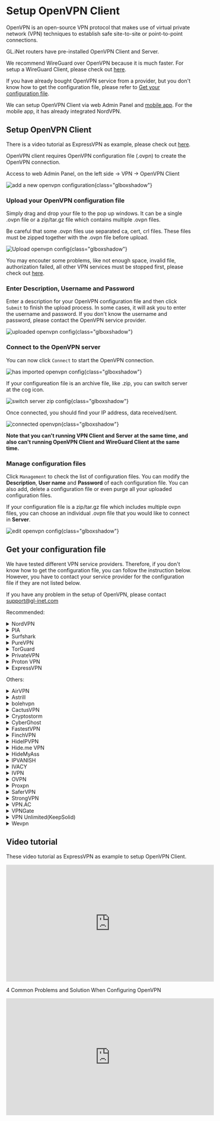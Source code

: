 # Setup OpenVPN Client

OpenVPN is an open-source VPN protocol that makes use of virtual private network (VPN) techniques to establish safe site-to-site or point-to-point connections. 

GL.iNet routers have pre-installed OpenVPN Client and Server.

We recommend WireGuard over OpenVPN because it is much faster. For setup a WireGuard Client, please check out [here](../wireguard_client).

If you have already bought OpenVPN service from a provider, but you don't know how to get the configuration file, please refer to [Get your configuration file](#get-your-configuration-file).

We can setup OpenVPN Client via web Admin Panel and [mobile app](../mobile_app). For the mobile app, it has already integrated NordVPN.

## Setup OpenVPN Client

There is a video tutorial as ExpressVPN as example, please check out [here](#video-tutorial).

OpenVPN client requires OpenVPN configuration file (.ovpn) to create the OpenVPN connection.

Access to web Admin Panel, on the left side -> VPN -> OpenVPN Client

![add a new openvpn configuration](https://static.gl-inet.com/docs/en/3/tutorials/openvpn_client/add_a_new_openvpn_configuration.png){class="glboxshadow"}

### Upload your OpenVPN configuration file

Simply drag and drop your file to the pop up windows. It can be a single .ovpn file or a zip/tar.gz file which contains multiple .ovpn files.

Be careful that some .ovpn files use separated ca, cert, crl files. These files must be zipped together with the .ovpn file before upload.

![Upload openvpn config](https://static.gl-inet.com/docs/en/3/tutorials/openvpn_client/upload_openvpn_config.png){class="glboxshadow"}

You may encouter some problems, like not enough space, invalid file, authorization failed, all other VPN services must be stopped first, please check out [here](#video-tutorial).

### Enter Description, Username and Password

Enter a description for your OpenVPN configuration file and then click `Submit` to finish the upload process. In some cases, it will ask you to enter the username and password. If you don't know the username and password, please contact the OpenVPN service provider.

![uploaded openvpn config](https://static.gl-inet.com/docs/en/3/tutorials/openvpn_client/uploaded_openvpn_config.png){class="glboxshadow"}

### Connect to the OpenVPN server

You can now click `Connect` to start the OpenVPN connection.

![has imported openvpn config](https://static.gl-inet.com/docs/en/3/tutorials/openvpn_client/imported_openvpn_config.png){class="glboxshadow"}

If your configureation file is an archive file, like .zip, you can switch server at the cog icon.

![switch server zip config](https://static.gl-inet.com/docs/en/3/tutorials/openvpn_client/switch_server_zip_config.png){class="glboxshadow"}

Once connected, you should find your IP address, data received/sent.

![connected openvpn](https://static.gl-inet.com/docs/en/3/tutorials/openvpn_client/connected_openvpn_config.png){class="glboxshadow"}

**Note that you can't running VPN Client and Server at the same time, and also can't running OpenVPN Client and WireGuard Client at the same time.**

### Manage configuration files

Click `Management` to check the list of configuration files. You can modify the **Description**, **User name** and **Password** of each configuration file. You can also add, delete a configuration file or even purge all your uploaded configuration files.

If your configuration file is a zip/tar.gz file which includes multiple ovpn files, you can choose an individual .ovpn file that you would like to connect in **Server**.

![edit openvpn config](https://static.gl-inet.com/docs/en/3/tutorials/openvpn_client/edit_openvpn_config.png){class="glboxshadow"}

## Get your configuration file

We have tested different VPN service providers. Therefore, if you don't know how to get the configuration file, you can follow the instruction below. However, you have to contact your service provider for the configuration file if they are not listed below. 

If you have any problem in the setup of OpenVPN, please contact [support@gl-inet.com](mailto:support@gl-inet.com)

Recommended:

<details>
<summary>NordVPN</summary>
  <p>
    <a href="https://go.nordvpn.net/aff_c?offer_id=15&amp;aff_id=12016&amp;url_id=902" target="_blank">Official Website</a>
  </p>
  <p>
    Download OpenVPN client configuration files. We recommend going into <a href="https://nordvpn.com/servers/tools/" target="_blank">NordVPN recommended server utility here</a>. It will recommend a server base on your network, click <code>Show available protocols</code> to download the UDP or TCP config.
  </p>
  <p>
    <img alt="nordvpn server utility" src="https://static.gl-inet.com/docs/en/3/tutorials/openvpn_client/nordvpn/nordvpn_server_utility.png" class="glboxshadow">
  </p>
  <p>
    Of course you can download all servers configs <a href="https://downloads.nordcdn.com/configs/archives/servers/ovpn.zip">here</a>.
  </p>
  <p>
    Tips: if the zip file is too big to upload, you can delete some .ovpn in .zip file or upload single .ovpn file.
  </p>
  <p>
    <a href="https://support.nordvpn.com/Connectivity/Router/1047409122/GL-iNet-setup-with-NordVPN.htm" target="_blank">Refer link</a>
  </p>
</details>


<details>
<summary>PIA</summary>
  <p>
    <a href="https://www.privateinternetaccess.com/pages/buy-vpn/glinet" target="_blank">Official Website</a>
  </p>
  <p>
    <a href="https://www.privateinternetaccess.com/openvpn/openvpn.zip">Download</a> directly.
  </p>
</details>


<details>
<summary>Surfshark</summary>
  <p>
    <a href="https://get.surfshark.net/aff_c?offer_id=6&aff_id=1400" target="_blank">Official Website</a>
  </p>
  <p>
    Login and <a href="https://api.surfshark.com/v1/server/configurations">Download</a> directly, or read this <a href="https://support.surfshark.com/hc/en-us/articles/360011856259-How-to-set-up-Surfshark-on-GL-iNet-router-3-x-firmware-" target="_blank">guide</a>.
  </p>
</details>


<details>
<summary>PureVPN</summary>
  <p>
    <a href="https://billing.purevpn.com/aff.php?aff=35535" target="_blank">Official Website</a>
  </p>
  <p>
    <a href="https://s3-us-west-1.amazonaws.com/heartbleed/router/Recommended-CA2.zip">Download</a> directly.
  </p>
</details>


<details>
<summary>TorGuard</summary>
  <p>
    <a href="https://torguard.net/aff.php?aff=3040" target="_blank">Official Website</a>
  </p>
  <ol type="1">
    <li>
      <p>
        If you are using <a href="https://torguard.net/aff.php?aff=3040" target="_blank">TorGuard</a>, you need to login the control panel and find <b>Config Generator</b> from the <b>Tools</b> menu. Choose the <b>VPN Server</b> and some other options. Then click <b>Generate Config</b> a config file will be downloaded automatically.</p>
      <p>
        <img alt="Generate ovpn" src="https://static.gl-inet.com/docs/en/3/tutorials/openvpn_client/torguard/torguard_menu.jpg" class="glboxshadow">
      </p>
    </li>
    <li>
      <p>
        The username and password for OpenVPN connection is different from your control panel login. You can find the VPN username and VPN password below.
      </p>
      <p>
        <img alt="torguard vpn username vpn password" src="https://static.gl-inet.com/docs/en/3/tutorials/openvpn_client/torguard/torguard_vpnusername_vpnpassword.png" class="glboxshadow">
      </p>
    </li>
  </ol>
</details>


<details>
<summary>PrivateVPN</summary>
  <p>
    <a href="https://affiliate.privatevpn.com/scripts/click.php?a_aid=5e3a511658bc3" target="_blank">Official Website</a>
  </p>
  <p>
    <a href="https://privatevpn.com/client/PrivateVPN-TUN.zip">Download</a> directly.
  </p>
</details>


<details>
<summary>Proton VPN</summary>
  <p>
    <a href="https://proton.go2cloud.org/SH9s" target="_blank">Official Website</a>
  </p>
  <ol type="1">
    <li>Login your <a href="https://proton.go2cloud.org/SH9s">Proton VPN</a> account.</li>
    <p>
      <img alt="ovpn manager" class="glboxshadow" src="https://static.gl-inet.com/docs/en/3/tutorials/openvpn_client/protonvpn/proton1.png" />
    </p>
    <li>Click "Download" in the left-hand side.</li>
    <p>
      <img alt="ovpn manager" class="glboxshadow" src="https://static.gl-inet.com/docs/en/3/tutorials/openvpn_client/protonvpn/proton2.png" />
    </p>
    <li>Choose Router</li>
    <p>
      <img alt="ovpn manager" class="glboxshadow" src="https://static.gl-inet.com/docs/en/3/tutorials/openvpn_client/protonvpn/proton3.png" />
    </p>
    <li>Choose the protocol based on your preference and download the configuration files.</li>
    <p>
      <img alt="ovpn manager" class="glboxshadow" src="https://static.gl-inet.com/docs/en/3/tutorials/openvpn_client/protonvpn/proton4.png" />
    </p>
</ol>
</details>


<details>
<summary>ExpressVPN</summary>
  <p>
    <a href="https://www.xvbelink.com/?a_fid=glinet" rel="sponsored" target="_blank">Official Website</a>
  </p>
  <p>
    *Information quoted from <a href="https://www.expressvpn.com/support/vpn-setup/manual-config-for-linux-with-openvpn/#download" rel="sponsored">Expressvpn official instruction</a>
  </p>
  <ol type="1">
    <li>Log in to your <a href="https://www.xvbelink.com/?a_fid=glinet" target="_blank" rel="sponsored">ExpressVPN</a> account.</li>
    <p>
      <img alt="ovpn manager" class="glboxshadow" src="https://static.gl-inet.com/docs/en/3/tutorials/openvpn_client/expressvpn/expressvpn1.jpg" />
    </p>
    <li>Once you’ve logged in to the website, click on Set Up ExpressVPN on the Active Subscriptions page. This will take you to the Downloads page.</li>
    <p>
      <img alt="ovpn manager" class="glboxshadow" src="https://static.gl-inet.com/docs/en/3/tutorials/openvpn_client/expressvpn/expressvpn2.png" />
    </p>
    <li>
      Click on Manual Config on the left side of the screen and then select the OpenVPN tab on the right. You will first see your username and password and then a list of OpenVPN configuration files.
    </li>
    <p>
      Find the location(s) you want to connect to (e.g., Los Angeles, New York, Hong Kong), then download and save the .ovpn file(s) to your desktop.
    </p>
    <p>
      Note: Please have your username and password ready, as you will be asked to enter them later in the setup process.
    </p>
    <p>
      <img alt="ovpn manager" class="glboxshadow" src="https://static.gl-inet.com/docs/en/3/tutorials/openvpn_client/expressvpn/expressvpn3.png" />
    </p>
</ol>
</details>


Others:

<details>
<summary>AirVPN</summary>
  <p>
    <a href="https://airvpn.org/?referred_by=402389" target="_blank">Official Website</a>
  </p>
  <ol type="1">
    <li>Login your AirVPN acoount</li>
    <p>
      <img alt="ovpn manager" class="glboxshadow" src="https://static.gl-inet.com/docs/en/3/tutorials/openvpn_client/airvpn/airvpn1.png" />
    </p>
    <li>Choose Config Generator on the left and then choose Linux as your operating system. Next, choose your preferred server.</li>
    <p>
      <img alt="ovpn manager" class="glboxshadow" src="https://static.gl-inet.com/docs/en/3/tutorials/openvpn_client/airvpn/airvpn2.png" />
    </p>
    <li>You will be able to see the download page of the configuration file.</li>
    <p>
      <img alt="ovpn manager" class="glboxshadow" src="https://static.gl-inet.com/docs/en/3/tutorials/openvpn_client/airvpn/airvpn3.png" />
    </p>
</ol>
</details>


<details>
<summary>Astrill</summary>
  <p>
    <a href="https://www.astrill.com/a/dik2masnw6ig" target="_blank">Official Website</a>
  </p>
  <p>
    *Information quoted from <a href="https://wiki.astrill.com/Astrill_Setup_Manual:How_to_configure_OpenVPN_with_OpenVPN_application_on_Windows">Astrill official instruction</a>
  </p>
  <ol type="1">
    <li>Generate and Download Astrill Openvpn configuration ZIP</li>
    <p>
      <img class="glboxshadow" alt="ovpn manager" src="https://static.gl-inet.com/docs/en/3/tutorials/openvpn_client/astrillvpn/astrill1.png" />
    </p>
    <p>
      <img class="glboxshadow" alt="ovpn manager" src="https://static.gl-inet.com/docs/en/3/tutorials/openvpn_client/astrillvpn/astrill2.png" />
    </p>
    <li>Type a Description like OPENVPN_GUI.</li>
    <li>Click on ADD to my certificates button.</li>
    <p>
      <img class="glboxshadow" alt="ovpn manager" src="https://static.gl-inet.com/docs/en/3/tutorials/openvpn_client/astrillvpn/astrill3.png" />
    </p>
    <li>Once OpenVPN certificate is added, click on Download button.</li>
    <p>
      <img class="glboxshadow" alt="ovpn manager" src="https://static.gl-inet.com/docs/en/3/tutorials/openvpn_client/astrillvpn/astrill4.png" />
    </p>
</ol>
</details>


<details>
<summary>bolehvpn</summary>
  <p>
    <a href="https://www.bolehvpn.net/" target="_blank">Official Website</a>
  </p>
  <p>
    Login in <a href="https://users.bolehvpn.net/" target="_blank">Dashboard</a>, download your configuration files and select the <a href="https://users.bolehvpn.net/download/inline/6" target="_blank">Linux_iOS inline</a> format. Extract the zip files after completing the download.
  </p>
  <p>
    <a href="https://www.bolehvpn.net/clients-installations/#1487691248224-0c435dba-d612" target="_blank">Refer link</a>
  </p>
</details>


<details>
<summary>CactusVPN</summary>
  <p>
    <a href="https://billing.cactusvpn.com/aff.php?aff=2310" target="_blank">Official Website</a>
  </p>
  <p>
    <a href="https://www.cactusvpn.com/downloads/" target="_blank">Download</a> directly.
  </p>
  <p>
    <img class="glboxshadow" alt="ovpn manager" src="https://static.gl-inet.com/docs/en/3/tutorials/openvpn_client/cactusvpn/cactusvpn1.jpg" />
  </p>
</details>


<details>
<summary>Cryptostorm</summary>
  <p>
    <a href="https://cryptostorm.is/" target="_blank">Official Website</a>
  </p>
  <p>
    <a href="https://cryptostorm.is/configs/ecc/" target="_blank">Download</a> directly.
  </p>
</details>


<details>
<summary>CyberGhost</summary>
  <p>
    <a href="https://support.cyberghostvpn.com/hc/en-us" target="_blank">Official Website</a>
  </p>
  <p>
    *Information quoted from <a href="https://support.cyberghostvpn.com/hc/en-us/articles/213811885-Router-How-to-configure-OpenVPN-for-flashed-DD-WRT-routers?fbclid=IwAR0_IicBlnNzVqlKh0mAHFyM6uvsGgBQooYfMyJ0bHgb13Eidn8KhXnd6Y0" target="_blank">CyberGhost official instruction</a>
  </p>
  <ol type="1">
    <li>Login your CyberGhost VPN online account.</li>
    <p>
      <img class="glboxshadow" alt="ovpn manager" src="https://static.gl-inet.com/docs/en/3/tutorials/openvpn_client/cyberghost/cyberghost1.png" />
    </p>
    <li>Click on 'My Devices'  > click 'Other' > choose 'Configure new device'.</li>
    <p>
      <img class="glboxshadow" alt="ovpn manager" src="https://static.gl-inet.com/docs/en/3/tutorials/openvpn_client/cyberghost/cyberghost2.png" />
    </p>
    <li>At the new screen, in the 'Server configuration' tab, the desired parameters can be configured. For the purpose of setting OpenVPN for your DD-WRT Router, choose 'OpenVPN' from the Protocol drop down menu. Your desired country and server group, as described below, need to be defined too:</li>
    <p>
      <img class="glboxshadow" alt="ovpn manager" src="https://static.gl-inet.com/docs/en/3/tutorials/openvpn_client/cyberghost/cyberghost3.png" />
    </p>
    <ul>
      <li>Protocol: For Router configurations, please choose OpenVPN</li>
      <li>
        Country: Since native protocol connections may only be used with exactly one server you now have to choose the country you want to surf from; the server to be used in this country will be chosen by CyberGhost automatically.
      </li>
      <li>Server group: Choose the server group and the OpenVPN protocol (UDP or TCP) you want to use:
        <p>UDP allows higher speed than the TCP version, but can result in broken downloads in some cases. This is the default setting.</p>
        <p>TCP allows more stable connections than the UDP version, but is a bit slower. Choose this version, if you have recurrent connection issues such as sudden disconnections.</p>
      </li>
    </ul>
  <p>After setting up your preferred settings, save them with 'Save and download configuration'.</p>
</ol>
</details>

<details>
<summary>FastestVPN</summary>
  <p>
    <a href="https://go.fastestvpn.com/affiliate/pap?a_aid=5ffd2a3e9d687" target="_blank">Official Website</a>
  </p>
  <p>
    Download FastestVPN Config Files zip folder for OpenVPN TCP and UDP from <a href="https://support.fastestvpn.com/download/openvpn-tcp-udp-config-files/">here</a>.
  </p>
  <p>
    <a href="https://support.fastestvpn.com/tutorials/routers/gl-inet/openvpn" target="_blank">Refer link</a>
  </p>
</details>

<details>
<summary>FinchVPN</summary>
  <p><a href="https://www.finchvpn.com/" target="_blank">Official Website</a></p>
  <ol type="1">
    <li>Login your FinchVPN account.</li>
    <p>
      <img class="glboxshadow" alt="ovpn manager" src="https://static.gl-inet.com/docs/en/3/tutorials/openvpn_client/finchvpn/finchvpn1.jpg" />
    </p>
    <li>Go to the Download page and click Download under FinchVPN OpenVPN Config.</li>
    <p>
      <img class="glboxshadow" alt="ovpn manager" src="https://static.gl-inet.com/docs/en/3/tutorials/openvpn_client/finchvpn/finchvpn2.jpg" />
    </p>
    <li>Choose Linux</li>
    <p>
      <img class="glboxshadow" alt="ovpn manager" src="https://static.gl-inet.com/docs/en/3/tutorials/openvpn_client/finchvpn/finchvpn3.jpg" />
    </p>
    <li>Choose the protocol based on your preference. Generally, you can choose the first one “Port 8484 over UDP”</li>
    <p>
      <img class="glboxshadow" alt="ovpn manager" src="https://static.gl-inet.com/docs/en/3/tutorials/openvpn_client/finchvpn/finchvpn4.jpg" />
    </p>
    <li>Remember to tick the box to include your username and password before download the file.</li>
    <p>
      <img class="glboxshadow" alt="ovpn manager" src="https://static.gl-inet.com/docs/en/3/tutorials/openvpn_client/finchvpn/finchvpn5.jpg" />
    </p>
  </ol>
</details>

<details>
<summary>HideIPVPN</summary>
  <p>
    <a href="https://www.hideipvpn.com/" target="_blank">Official Website</a>
  </p>
  <ol type="1">
    <li>Login your HideIPVPN account.</li>
    <li>Go to Package on the left side, click the your package, make sure it is active.</li>
    <p>
      <img class="glboxshadow" alt="hideipvpn client area" src="https://static.gl-inet.com/docs/en/3/tutorials/openvpn_client/hideipvpn/package.jpg" />
    </p>
    <li>On the VPN tab, there is VPN Login Details of username and password, this is for login when OpenVPN connection</li>
    <p>
      <img class="glboxshadow" alt="hideipvpn client area" src="https://static.gl-inet.com/docs/en/3/tutorials/openvpn_client/hideipvpn/vpn_username_password.jpg" />
    </p>
    <li>Scroll down to download OpenVPN config files.</li>
    <p>
      <img class="glboxshadow" alt="hideipvpn client area" src="https://static.gl-inet.com/docs/en/3/tutorials/openvpn_client/hideipvpn/openvpn_config_files.jpg" />
    </p>
  </ol>
</details>

<details>
<summary>Hide.me VPN</summary>
  <p>
    <a href="https://hide.me/?friend=glinet" target="_blank">Official Website</a>
  </p>
  <ol type="1">
    <li>Login your Hide.me account, find the Server Locations on the left side.</li>
    <li>Download the OpenVPN Configuration for Windows.</li>
    <p>
      <img class="glboxshadow" alt="hide.me vpn dashboard" src="https://static.gl-inet.com/docs/en/3/tutorials/openvpn_client/hideme/hideme_dashboard.jpg" />
    </p>
  </ol>
</details>

<details>
<summary>HideMyAss</summary>
  <p>
    <a href="https://click.hmavpn.com/aff_c?offer_id=1&aff_id=861" target="_blank">Official Website</a>
  </p>
  <p>
    <a href="https://vpn.hidemyass.com/vpn-config/vpn-configs.zip" target="_blank">Download</a> directly.
  </p>
</details>


<details>
<summary>IPVANISH</summary>
  <p>
    <a href="https://www.ipvanish.com/" target="_blank">Official Website</a>
  </p>
  <p>
    You can download all of the config files for all of the servers from <a href="https://www.ipvanish.com/software/configs/">www.ipvanish.com/software/configs/ (configs.zip).</a>
  </p>
  <p>
    <img class="glboxshadow" src="https://static.gl-inet.com/docs/en/3/tutorials/openvpn_client/ipvanish/ipvanish_download_openvpn_configs.jpg" />
  </p>
  <p>
    <a href="https://support.ipvanish.com/hc/en-us/articles/360001329813-Android-OpenVPN-Setup" target >Refer link</a>
  </p>
</details>


<details>
<summary>IVACY</summary>
  <p>
    <a href="https://billing.ivacy.com/page/22852" target="_blank">Official Website</a>
  </p>
  <p>
    <a href="https://static.gl-inet.com/docs/en/3/tutorials/openvpn_client/ivacy/IVACY_OpenVPN_Configs_UDP.zip" target="_blank">Download OpenVPN UDP Configs</a>
  </p>
  <p>
    <a href="https://static.gl-inet.com/docs/en/3/tutorials/openvpn_client/ivacy/IVACY_OpenVPN_Configs_TCP.zip" target="_blank">Download OpenVPN TCP Configs</a>
  </p>
  <p>
    <a href="https://support.ivacy.com/setup_guide/how-to-setup-ivacy-on-gl-inet-router/" target="_blank">Refer link</a>
  </p>
</details>


<details>
<summary>IVPN</summary>
  <p>
    <a href="https://www.ivpn.net/" target="_blank">Official Website</a>
  </p>
  <ol type="1">
    <li>
      <p>Download the <a href="https://www.ivpn.net/releases/config/ivpn-openvpn-config.zip">OpenVPN config files</a>.</p>
    </li>
    <li>
      <p>Find the Account ID on <a href="https://www.ivpn.net/clientarea/login" target="_blank">IVPN Client Area</a>.</p>
    </li>
    <li>
      <p>When drag the config file to Add a New OpenVPN Configuration, you will be asked to enter User Name and Password. The User Name is your Account ID that begins with letters 'ivpn'. The password can be anything, like "ivpn"</p>
      <p><img class="glboxshadow" alt="ivpn set up on gl.inet router" src="https://static.gl-inet.com/docs/en/3/tutorials/openvpn_client/ivpn/ivpn_set_up_openvpn_client.png" /></p>
    </li>
    <p><a href="https://www.ivpn.net/setup/gnu-linux-terminal.html" target="_blank">Refer link</a></p>
  </ol>
</details>


<details>
<summary>OVPN</summary>
  <p>
    <a href="https://www.ovpn.com/en?ref=glinet" target="_blank">Office Website</a>
  </p>
  <p>
    Just login, then you can easy get the OpenVPN configurations file by click the menu below.
  </p>
  <p>
    <img class="glboxshadow" alt="get ovpn configuration files" src="https://static.gl-inet.com/docs/en/3/tutorials/openvpn_client/ovpn/get_ovpn_configuration_files.jpg"/>
  </p>
  <p>Choose the server and download.</p>
  <p>
    <img class="glboxshadow" alt="download ovpn openvpn configuration files" src="https://static.gl-inet.com/docs/en/3/tutorials/openvpn_client/ovpn/download_configuration_files.jpg"/>
  </p>
  <p>The username and password are the same you login OVPN.</p>
</details>


<details>
<summary>Proxpn</summary>
  <p>
    <a href="https://secure.proxpn.com/?a_aid=5ac450e27df6f" target="_blank">Official Website</a>
  </p>
  <p>
    <a href="https://www.proxpn.com/updater/locations.html">Download</a> directly.
  </p>
</details>


<details>
<summary>SaferVPN</summary>
  <p>
    <a href="https://safervpn.com/?a_aid=563" target="_blank">Official Website</a>
  </p>
  <p>
    <a href="https://support.safervpn.com/hc/en-us/articles/360035425314-What-are-SaferVPN-s-OpenVPN-configuration-ovpn-files-for-manual-setup-">Download</a> directly.
  </p>
  <p>
    <img class="glboxshadow" alt="ovpn manager" src="https://static.gl-inet.com/docs/en/3/tutorials/openvpn_client/safervpn/safervpn1.png" />
  </p>
</details>


<details>
<summary>StrongVPN</summary>
  <p>
    <a href="https://strongvpn.com/?tr_aid=5ac44bd241ca7" target="_blank">Official Website</a>
  </p>
  <ol type="1">
    <li>Login with your <a href="https://strongvpn.com/?tr_aid=5ac44bd241ca7" target="_blank">StrongVPN</a> account and then you will be able to see VPN Accounts Summary. Click Account Setup Instructions”.</li>
    <p>
      <img class="glboxshadow" alt="strongvpnsetup 1" src="https://static.gl-inet.com/docs/en/3/tutorials/openvpn_client/strongvpn/strong_vpn_setup_01.jpg" />
    </p>
    <li>Find the Manual setup section, follow the steps to get configuration.</li>
    <p>
      <img class="glboxshadow" alt="ovpn manager" src="https://static.gl-inet.com/docs/en/3/tutorials/openvpn_client/strongvpn/strong_vpn_setup_02.jpg" />
    </p>
  </ol>
</details>


<details>
<summary>VPN.AC</summary>
  <p>
    <a href="https://vpn.ac/aff.php?aff=1424" target="_blank">Official Website</a>
  </p>
  <p>
    <a href="https://vpn.ac/ovpn/">Download</a> directly.
  </p>
  <p>
    <img class="glboxshadow" alt="ovpn manager" src="https://static.gl-inet.com/docs/en/3/tutorials/openvpn_client/vpn.ac/vpn.ac1.png" />
  </p>
</details>


<details>
<summary>VPNGate</summary>
  <p>
    <a href="https://www.vpngate.net/en/" target="_blank">Official Website</a>
  </p>
  <ol type="1">
    <p>
      The OpenVPN configuration files are listed on the <a href="https://www.vpngate.net/en/">VPN Gate website</a> according to the server location.
    </p>
    <li>Click OpenVPN Config file under the column “OpenVPN”.</li>
    <p>
      <img class="glboxshadow" alt="ovpn manager" src="https://static.gl-inet.com/docs/en/3/tutorials/openvpn_client/vpngate/vpngate1.png" />
    </p>
    <li>You will see the download page.</li>
    <p>
      <img class="glboxshadow" alt="ovpn manager" src="https://static.gl-inet.com/docs/en/3/tutorials/openvpn_client/vpngate/vpngate2.png" />
    </p>
  </ol>
</details>


<details>
<summary>VPN Unlimited(KeepSolid)</summary>
  <p>
    <a href="https://keepsolid.g2afse.com/click?pid=270&offer_id=7" target="_blank">Official Website</a>
  </p>
  <ol type="1">
    <p>
      *Information quoted from <a href="https://www.vpnunlimitedapp.com/en/info/manuals/how-to-manually-create-vpn-conf">VPN unlimited official instruction</a>
    </p>
    <p>
      Start out by logging in to your User Office, press Manage for the VPN Unlimited service, and follow a few simple steps:
    </p>
    <li>Select a device</li>
    <p>
      Pick a device from the list or create a new one. If you are out of free slots, delete an old device or buy extra slots.
    </p>
    <p>
      <img class="glboxshadow" alt="ovpn manager" src="https://static.gl-inet.com/docs/en/3/tutorials/openvpn_client/vpnunlimited/keepsolid1.png" />
    </p>
    <li>
      <p>Choosethe desired server location</p>
      <p>VPN Unlimited offers a large variety ofservers, namely 400+ in 70+ locations. In this case, let it be Germany.</p>
    </li>
    <li>Select the VPN protocol</li>
    <p>For the IKEv2 protocol, you will also need to specify your device’s platform.</p>
    <p>
      <img class="glboxshadow" alt="ovpn manager" src="https://static.gl-inet.com/docs/en/3/tutorials/openvpn_client/vpnunlimited/keepsolid2.png" />
    </p>
    <li>Create a configuration</li>
    <p>
      Press Generate and you will get all the data required to set up a VPN connection.
    </p>
    <p>
      <img class="glboxshadow" alt="ovpn manager" src="https://static.gl-inet.com/docs/en/3/tutorials/openvpn_client/vpnunlimited/keepsolid3.png" />
    </p>
  </ol>
</details>


<details>
  <summary>Wevpn</summary>
    <p>
      <a href="https://www.wevpn.com/aff/glinet" target="_blank">Official Website</a>
    </p>
    <ol type="1">
      <li>Access the Members Area to make a custom config using the Config Generator.</li>
      <p>
        <img class="glboxshadow" alt="wevpn manual configuration generator" src="https://static.gl-inet.com/docs/en/3/tutorials/openvpn_client/wevpn/wevpn_manual_configuration_generator.jpg">
      </p>
      <li>Choose the Protocal to UDP or TCP, the OpenVPN version, and the location. Then to download the configuration. </li>
      <li>Go to the web Admin Panel, default is http://192.168.8.1, OpenVPN Client --> Add a New OpenVPN Configuration</li>
      <p>
        <img class="glboxshadow" alt="openvpn client" src="https://static.gl-inet.com/docs/en/3/tutorials/openvpn_client/wevpn/openvpn_client.jpg"/>
      </p>
      <li>It will pop up a dialog.</li>
      <p>
        <img class="glboxshadow" alt="openvpn client" src="https://static.gl-inet.com/docs/en/3/tutorials/openvpn_client/wevpn/new_openvpn_configuration.jpg"/>
      </p>
      <li>
        Drag the .ovpn file jsut downloaed to the dialog, it will ask username and password. Input the credentials and click <b>Submit</b>.
      </li>
      <p>
        <img class="glboxshadow" alt="openvpn client" src="https://static.gl-inet.com/docs/en/3/tutorials/openvpn_client/wevpn/wevpn_username_password.jpg"/>
      </p>
      <li>Choose the configuration name and click <b>Connect</b>.</li>
      <p>
        <img class="glboxshadow" alt="openvpn client" src="https://static.gl-inet.com/docs/en/3/tutorials/openvpn_client/wevpn/wevpn_connect.jpg"/>
      </p>
    </ol>
    <p>
      <a href="https://wevpn.com/support/hc/en-us/search/click?data=BAh7CjoHaWRsKwiNKs3UUwA6CXR5cGVJIgxhcnRpY2xlBjoGRVQ6CHVybEkiS2h0dHBzOi8vd2V2cG4uemVuZGVzay5jb20vaGMvZW4tdXMvYXJ0aWNsZXMvMzYwMDUyNTAxMTMzLU9wZW5WUE4tU2V0dXAGOwdUOg5zZWFyY2hfaWRJIikxZGViNGYxYi1jNjA5LTQyOGEtOTY1ZC05ZjI1NDlhODY0YjQGOwdGOglyYW5raQY%3D--246327cee00bb00f97a2e72915f09342aea6d83e" target="_blank">Refer link</a>
    </p>
</details>

## Video tutorial

These video tutorial as ExpressVPN as example to setup OpenVPN Client.

<iframe width="560" height="315" src="https://www.youtube.com/embed/oSTA9-bBUIg" title="YouTube video player" frameborder="0" allow="accelerometer; autoplay; clipboard-write; encrypted-media; gyroscope; picture-in-picture" allowfullscreen></iframe>

4 Common Problems and Solution When Configuring OpenVPN

<iframe width="560" height="315" src="https://www.youtube.com/embed/sAb6lyH4pGc" title="YouTube video player" frameborder="0" allow="accelerometer; autoplay; clipboard-write; encrypted-media; gyroscope; picture-in-picture" allowfullscreen></iframe>
